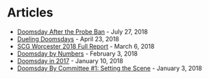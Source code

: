 # Articles

- [Doomsday After the Probe Ban](/articles/2018/07/27-doomsday-after-the-probe-ban/) - July 27, 2018
- [Dueling Doomsdays](/articles/2018/04/23-dueling-doomsdays/) - April 23, 2018
- [SCG Worcester 2018 Full Report](/articles/2018/03/06-scg-worcester-report/) - March 6, 2018
- [Doomsday by Numbers](/articles/2018/02/03-doomsday-by-numbers/) - February 3, 2018
- [Doomsday in 2017](/articles/2018/01/10-doomsday-in-2017/) - January 10, 2018
- [Doomsday By Committee #1: Setting the Scene](/articles/2018/01/03-doomsday-by-committee/) - January 3, 2018
